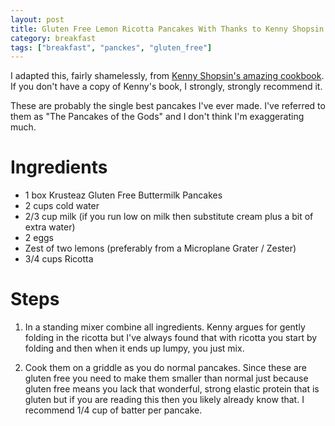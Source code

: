 ```yaml
---
layout: post
title: Gluten Free Lemon Ricotta Pancakes With Thanks to Kenny Shopsin
category: breakfast
tags: ["breakfast", "panckes", "gluten_free"]
---
```

I adapted this, fairly shamelessly, from [Kenny Shopsin's amazing cookbook](https://www.amazon.com/Eat-Me-Philosophy-Kenny-Shopsin/dp/0307264939/). If you don't have a copy of Kenny's book, I strongly, strongly recommend it.

These are probably the single best pancakes I've ever made.  I've referred to them as "The Pancakes of the Gods" and I don't think I'm exaggerating much.

# Ingredients

* 1 box Krusteaz Gluten Free Buttermilk Pancakes
* 2 cups cold water 
* 2/3 cup milk (if you run low on milk then substitute cream plus a bit of extra water)
* 2 eggs
* Zest of two lemons (preferably from a Microplane Grater / Zester)
* 3/4 cups Ricotta

# Steps

1.  In a standing mixer combine all ingredients.  Kenny argues for gently folding in the ricotta but I've always found that with ricotta you start by folding and then when it ends up lumpy, you just mix.

2.  Cook them on a griddle as you do normal pancakes.  Since these are gluten free you need to make them smaller than normal just because gluten free means you lack that wonderful, strong elastic protein that is gluten but if you are reading this then you likely already know that.  I recommend 1/4 cup of batter per pancake.